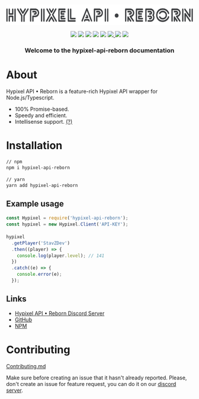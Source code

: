 <div align="center">
<img src="https://raw.githubusercontent.com/Hypixel-API-Reborn/hypixel-api-reborn.github.io/master/static/default-monochrome-white.png">

<a href="https://discord.gg/NSEBNMM"><img src="https://discordapp.com/api/guilds/660416184252104705/embed.png"></a>
<a href="https://travis-ci.org/StavZ/hypixel-api-reborn"><img src="https://flat.badgen.net/travis/hypixel-api-reborn/hypixel-api-reborn"></a>
<a href="https://app.codacy.com/gh/Hypixel-API-Reborn/hypixel-api-reborn?utm_source=github.com&utm_medium=referral&utm_content=Hypixel-API-Reborn/hypixel-api-reborn&utm_campaign=Badge_Grade">
<img src="https://flat.badgen.net/codacy/grade/71cd7e95499b496cb2dd11c29b9def33/master"></a>
<img src="https://flat.badgen.net/npm/node/hypixel-api-reborn">
<img src="https://flat.badgen.net/npm/v/hypixel-api-reborn">
<img src="https://flat.badgen.net/npm/license/hypixel-api-reborn"><a href="https://github.com/Hypixel-API-Reborn/hypixel-api-reborn">
<img src="https://flat.badgen.net/github/stars/hypixel-api-reborn/hypixel-api-reborn"></a>
<a href="https://www.npmjs.com/package/hypixel-api-reborn"><img src="https://nodei.co/npm/hypixel-api-reborn.png?compact=true"></a>
<br>

<h3>Welcome to the hypixel-api-reborn documentation</h3>
</div>

# About

Hypixel API • Reborn is a feature-rich Hypixel API wrapper for Node.js/Typescript. <br/>

- 100% Promise-based. <br/>
- Speedy and efficient. <br/>
- Intellisense support. [(?)](https://code.visualstudio.com/docs/editor/intellisense)

# Installation

```
// npm
npm i hypixel-api-reborn

// yarn
yarn add hypixel-api-reborn
```

## Example usage

```js
const Hypixel = require('hypixel-api-reborn');
const hypixel = new Hypixel.Client('API-KEY');

hypixel
  .getPlayer('StavZDev')
  .then((player) => {
    console.log(player.level); // 141
  })
  .catch((e) => {
    console.error(e);
  });
```

## Links

- [Hypixel API • Reborn Discord Server](https://discord.gg/NSEBNMM)
- [GitHub](https://github.com/Hypixel-API-Reborn)
- [NPM](https://www.npmjs.com/package/hypixel-api-reborn)

# Contributing

[Contributing.md](https://github.com/Hypixel-API-Reborn/hypixel-api-reborn/blob/master/.github/CONTRIBUTING.md)

Make sure before creating an issue that it hasn't already reported. Please, don't create an issue for feature request,
you can do it on our [discord server](https://discord.gg/NSEBNMM).
